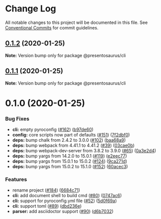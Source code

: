 # Change Log

All notable changes to this project will be documented in this file.
See [Conventional Commits](https://conventionalcommits.org) for commit guidelines.

## [0.1.2](https://github.com/presentosaurus/presentosaurus/compare/@presentosaurus/cli@0.1.1...@presentosaurus/cli@0.1.2) (2020-01-25)

**Note:** Version bump only for package @presentosaurus/cli





## [0.1.1](https://github.com/presentosaurus/presentosaurus/compare/@presentosaurus/cli@0.1.0...@presentosaurus/cli@0.1.1) (2020-01-25)

**Note:** Version bump only for package @presentosaurus/cli





# 0.1.0 (2020-01-25)


### Bug Fixes

* **cli:** empty pyroconfig ([#162](https://github.com/presentosaurus/presentosaurus/issues/162)) ([b97de60](https://github.com/presentosaurus/presentosaurus/commit/b97de60))
* **config:** core scripts now part of defaults ([#151](https://github.com/presentosaurus/presentosaurus/issues/151)) ([7f2dbf0](https://github.com/presentosaurus/presentosaurus/commit/7f2dbf0))
* **deps:** bump chalk from 2.4.2 to 3.0.0 ([#102](https://github.com/presentosaurus/presentosaurus/issues/102)) ([baa68a9](https://github.com/presentosaurus/presentosaurus/commit/baa68a9))
* **deps:** bump webpack from 4.41.1 to 4.41.2 ([#39](https://github.com/presentosaurus/presentosaurus/issues/39)) ([03cae0b](https://github.com/presentosaurus/presentosaurus/commit/03cae0b))
* **deps:** bump webpack-dev-server from 3.8.2 to 3.9.0 ([#65](https://github.com/presentosaurus/presentosaurus/issues/65)) ([0a3e2d4](https://github.com/presentosaurus/presentosaurus/commit/0a3e2d4))
* **deps:** bump yargs from 14.2.0 to 15.0.1 ([#119](https://github.com/presentosaurus/presentosaurus/issues/119)) ([e2eec77](https://github.com/presentosaurus/presentosaurus/commit/e2eec77))
* **deps:** bump yargs from 15.0.1 to 15.0.2 ([#124](https://github.com/presentosaurus/presentosaurus/issues/124)) ([9ca271d](https://github.com/presentosaurus/presentosaurus/commit/9ca271d))
* **deps:** bump yargs from 15.0.2 to 15.1.0 ([#152](https://github.com/presentosaurus/presentosaurus/issues/152)) ([60acec3](https://github.com/presentosaurus/presentosaurus/commit/60acec3))


### Features

* rename project ([#184](https://github.com/presentosaurus/presentosaurus/issues/184)) ([6684c71](https://github.com/presentosaurus/presentosaurus/commit/6684c71))
* **cli:** add document shell to build cmd ([#80](https://github.com/presentosaurus/presentosaurus/issues/80)) ([0747ac6](https://github.com/presentosaurus/presentosaurus/commit/0747ac6))
* **cli:** support for pyroconfig.yml file ([#52](https://github.com/presentosaurus/presentosaurus/issues/52)) ([5d0f69a](https://github.com/presentosaurus/presentosaurus/commit/5d0f69a))
* **cli:** support toml ([#89](https://github.com/presentosaurus/presentosaurus/issues/89)) ([dbd236e](https://github.com/presentosaurus/presentosaurus/commit/dbd236e))
* **parser:** add asciidoctor support ([#90](https://github.com/presentosaurus/presentosaurus/issues/90)) ([d6b7032](https://github.com/presentosaurus/presentosaurus/commit/d6b7032))
